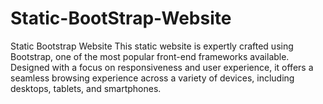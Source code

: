 # Static-BootStrap-Website
Static Bootstrap Website This static website is expertly crafted using Bootstrap, one of the most popular front-end frameworks available. Designed with a focus on responsiveness and user experience, it offers a seamless browsing experience across a variety of devices, including desktops, tablets, and smartphones.
